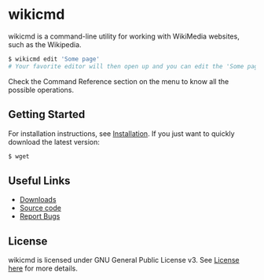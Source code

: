 # wikicmd

wikicmd is a command-line utility for working with WikiMedia websites, such as the Wikipedia.

```sh
$ wikicmd edit 'Some page'
# Your favorite editor will then open up and you can edit the 'Some page' article.
```

Check the Command Reference section on the menu to know all the possible operations.

## Getting Started

For installation instructions, see [Installation](installation.md). If you just want to quickly download the latest version:

```sh
$ wget
```

## Useful Links

- [Downloads](https://github.com/dhuan/wikicmd)
- [Source code](https://github.com/dhuan/wikicmd)
- [Report Bugs](https://github.com/dhuan/wikicmd)

## License

wikicmd is licensed under GNU General Public License v3. See [License here](https://github.com/dhuan/wikicmd/blob/main/LICENSE) for more details.
